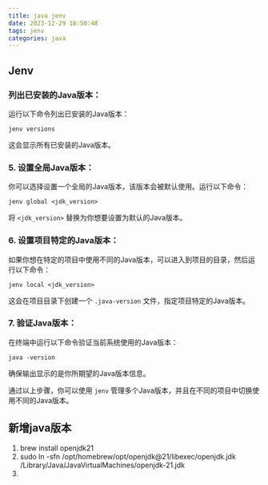 ```yaml
---
title: java jenv
date: 2023-12-29 16:50:48
tags: jenv
categories: java
---
```


## Jenv

### **列出已安装的Java版本：**

运行以下命令列出已安装的Java版本：

```shell
jenv versions
```

这会显示所有已安装的Java版本。

### 5. **设置全局Java版本：**

你可以选择设置一个全局的Java版本，该版本会被默认使用。运行以下命令：

```
jenv global <jdk_version>
```

将 `<jdk_version>` 替换为你想要设置为默认的Java版本。

### 6. **设置项目特定的Java版本：**

如果你想在特定的项目中使用不同的Java版本，可以进入到项目的目录，然后运行以下命令：

```
jenv local <jdk_version>
```

这会在项目目录下创建一个 `.java-version` 文件，指定项目特定的Java版本。

### 7. **验证Java版本：**

在终端中运行以下命令验证当前系统使用的Java版本：

```shell
java -version
```

确保输出显示的是你所期望的Java版本信息。

通过以上步骤，你可以使用 `jenv` 管理多个Java版本，并且在不同的项目中切换使用不同的Java版本。

## 新增java版本

1. brew install openjdk21
2. sudo ln -sfn /opt/homebrew/opt/openjdk@21/libexec/openjdk.jdk /Library/Java/JavaVirtualMachines/openjdk-21.jdk
3. 